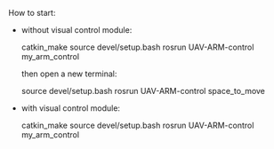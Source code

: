 How to start:

- without visual control module:

    catkin_make
    source devel/setup.bash
    rosrun UAV-ARM-control my_arm_control

    then open a new terminal:

    source devel/setup.bash
    rosrun UAV-ARM-control space_to_move
    
   
- with visual control module:

    catkin_make
    source devel/setup.bash
    rosrun UAV-ARM-control my_arm_control

